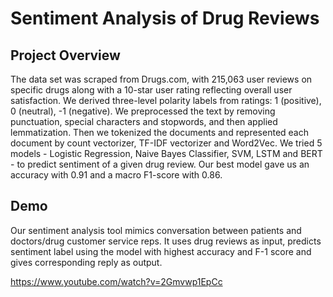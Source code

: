 # Sentiment Analysis of Drug Reviews

## Project Overview

The data set was scraped from Drugs.com, with 215,063 user reviews on specific drugs along with a 10-star user rating reflecting overall user satisfaction. We derived three-level polarity labels from ratings: 1 (positive), 0 (neutral), -1 (negative). We preprocessed the text by removing punctuation, special characters and stopwords, and then applied lemmatization. Then we tokenized the documents and represented each document by count vectorizer, TF-IDF vectorizer and Word2Vec. We tried 5 models - Logistic Regression, Naive Bayes Classifier, SVM, LSTM and BERT - to predict sentiment of a given drug review. Our best model gave us an accuracy with 0.91 and a macro F1-score with 0.86.

## Demo
Our sentiment analysis tool mimics conversation between patients and doctors/drug customer service reps. It uses drug reviews as input, predicts sentiment label using the model with highest accuracy and F-1 score and gives corresponding reply as output.

https://www.youtube.com/watch?v=2Gmvwp1EpCc

